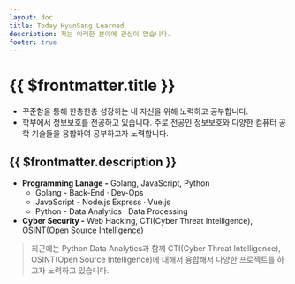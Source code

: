 ```yaml
---
layout: doc
title: Today HyunSang Learned
description: 저는 이러한 분야에 관심이 많습니다. 
footer: true
---
```


# {{ $frontmatter.title }}
- 꾸준함을 통해 한층한층 성장하는 내 자신을 위해 노력하고 공부합니다. 
- 학부에서 정보보호를 전공하고 있습니다. 주로 전공인 정보보호와 다양한 컴퓨터 공학 기술들을 융합하여 공부하고자 노력합니다.

## {{ $frontmatter.description }}
- **Programming Lanage -** Golang, JavaScript, Python
    - Golang - Back-End · Dev-Ops
    - JavaScript - Node.js Express · Vue.js
    - Python - Data Analytics · Data Processing
- **Cyber Security -** Web Hacking, CTI(Cyber Threat Intelligence), OSINT(Open Source Intelligence)

> 최근에는 Python Data Analytics과 함께 CTI(Cyber Threat Intelligence), OSINT(Open Source Intelligence)에 대해서 융합해서 다양한 프로젝트를 하고자 노력하고 있습니다.